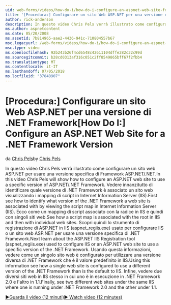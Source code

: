 ```yaml
---
uid: web-forms/videos/how-do-i/how-do-i-configure-an-aspnet-web-site-for-a-net-framework-version
title: '[Procedura:] Configurare un sito Web ASP.NET per una versione di .NET Framework | Microsoft Docs'
author: rick-anderson
description: In questo video Chris Pels verrà illustrato come configurare un sito web ASP.NET per usare una versione specifica di Framework ASP.NET/.NET. Informazioni su come identificare quali v prima di tutto...
ms.author: aspnetcontent
ms.date: 05/20/2008
ms.assetid: 7b814965-aae2-4436-941c-710804557b67
msc.legacyurl: /web-forms/videos/how-do-i/how-do-i-configure-an-aspnet-web-site-for-a-net-framework-version
msc.type: video
ms.openlocfilehash: 92b243b26f4cd6548c42611104dffe282c32c99d
ms.sourcegitcommit: b28cd0313af316c051c2ff8549865bff67f2fbb4
ms.translationtype: MT
ms.contentlocale: it-IT
ms.lasthandoff: 07/05/2018
ms.locfileid: "37840907"
---
```

<a name="how-do-i-configure-an-aspnet-web-site-for-a-net-framework-version"></a><span data-ttu-id="c1b8a-104">[Procedura:] Configurare un sito Web ASP.NET per una versione di .NET Framework</span><span class="sxs-lookup"><span data-stu-id="c1b8a-104">[How Do I:] Configure an ASP.NET Web Site for a .NET Framework Version</span></span>
====================
<span data-ttu-id="c1b8a-105">da [Chris Pels](https://twitter.com/chrispels)</span><span class="sxs-lookup"><span data-stu-id="c1b8a-105">by [Chris Pels](https://twitter.com/chrispels)</span></span>

<span data-ttu-id="c1b8a-106">In questo video Chris Pels verrà illustrato come configurare un sito web ASP.NET per usare una versione specifica di Framework ASP.NET/.NET.</span><span class="sxs-lookup"><span data-stu-id="c1b8a-106">In this video Chris Pels will show how to configure an ASP.NET web site to use a specific version of ASP.NET/.NET Framework.</span></span> <span data-ttu-id="c1b8a-107">Vedere innanzitutto di identificare quale versione di .NET Framework è associato un sito web visualizzando i mapping di script in Internet Information Server (IIS).</span><span class="sxs-lookup"><span data-stu-id="c1b8a-107">First see how to identify what version of the .NET Framework a web site is associated with by viewing the script map in Internet Information Server (IIS).</span></span> <span data-ttu-id="c1b8a-108">Ecco come un mapping di script associato con la radice in IIS e quindi con singoli siti web.</span><span class="sxs-lookup"><span data-stu-id="c1b8a-108">See how a script map is associated with the root in IIS and then with individual web sites.</span></span> <span data-ttu-id="c1b8a-109">Scopri quindi lo strumento di registrazione di ASP.NET in IIS (aspnet\_regiis.exe) usato per configurare IIS o un sito web ASP.NET per usare una versione specifica di .NET Framework.</span><span class="sxs-lookup"><span data-stu-id="c1b8a-109">Next learn about the ASP.NET IIS Registration tool (aspnet\_regiis.exe) used to configure IIS or an ASP.NET web site to use a specific version of the .NET Framework.</span></span> <span data-ttu-id="c1b8a-110">Usando questa informazioni, vedere come un singolo sito web è configurato per utilizzare una versione diversa di .NET Framework che è il valore predefinito in IIS.</span><span class="sxs-lookup"><span data-stu-id="c1b8a-110">Using this information see how a single web site is configured to use a different version of the .NET Framework than is the default to IIS.</span></span> <span data-ttu-id="c1b8a-111">Infine, vedere due diversi siti web in IIS stesso in cui uno è in esecuzione in .NET Framework 2.0 e l'altro in 1.1.</span><span class="sxs-lookup"><span data-stu-id="c1b8a-111">Finally, see two different web sites under the same IIS where one is running under .NET Framework 2.0 and the other under 1.1.</span></span>

[<span data-ttu-id="c1b8a-112">&#9654;Guarda il video (12 minuti)</span><span class="sxs-lookup"><span data-stu-id="c1b8a-112">&#9654; Watch video (12 minutes)</span></span>](https://channel9.msdn.com/Blogs/ASP-NET-Site-Videos/how-do-i-configure-an-aspnet-web-site-for-a-net-framework-version)
